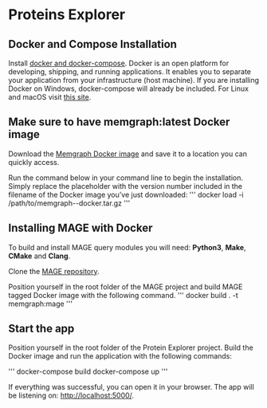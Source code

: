 # Proteins Explorer

## Docker and Compose Installation

Install [docker and docker-compose](https://docs.docker.com/get-docker/). Docker is an open platform for developing, shipping, and running applications. It enables you to separate your application from your infrastructure (host machine). If you are installing Docker on Windows, docker-compose will already be included. For Linux and macOS visit [this site](https://docs.docker.com/compose/install/).

## Make sure to have memgraph:latest Docker image

Download the [Memgraph Docker image](https://download.memgraph.com/memgraph/v1.5.0/docker/memgraph-1.5.0-community-docker.tar.gz) and save it to a location you can quickly access.

Run the command below in your command line to begin the installation. Simply replace the <version> placeholder with the version number included in the filename of the Docker image you’ve just downloaded:
'''
docker load -i /path/to/memgraph-<version>-docker.tar.gz
'''

## Installing MAGE with Docker

To build and install MAGE query modules you will need: **Python3**, **Make**, **CMake** and **Clang**. 

Clone the [MAGE repository](https://github.com/memgraph/mage). 

Position yourself in the root folder of the MAGE project and build MAGE tagged Docker image with the following command.
'''
docker build . -t memgraph:mage
'''

## Start the app

Position yourself in the root folder of the Protein Explorer project. Build the Docker image and run the application with the following commands:

'''
docker-compose build
docker-compose up
'''

If everything was successful, you can open it in your browser. The app will be listening on: [http://localhost:5000/](http://localhost:5000/).
